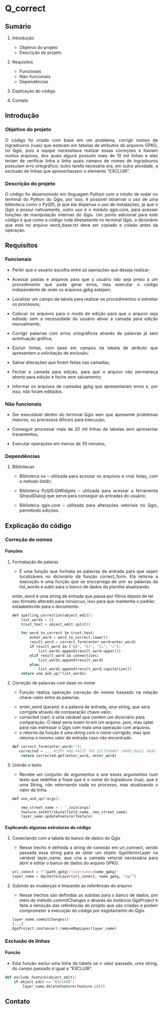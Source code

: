 # Q_correct

## Sumário

1. Introdução
    - Objetivo do projeto
    - Descrição do projeto
2. Requisitos
    - Funcionais
    - Não-funcionais
    - Dependências
3. Explicação do código


4. Contato

## Introdução

### Objetivo do projeto
<p style="text-align: justify;">O código foi criado com base em um problema, corrigir nomes de logradouros (ruas) que estavam em tabelas de atributos de arquivos GPKG, no Qgis, pois a equipe necessitava realizar essas correções e haviam muitos arquivos, dos quais alguns possuim mais de 10 mil linhas e eles teriam de verificar linha a linha quais campos de nomes de logradouros possuiam erro ortográfico; outro tarefa necesária era, em outra atividade, a exclusão de linhas que apresentassem o elemento "EXCLUIR".<p>

### Descrição do projeto
<p style="text-align: justify;">O código foi desenvolvido em linguagem Python com o intuíto de rodar no terminal do Python do Qgis, por isso, é possivel observar o uso de uma biblioteca como o PyQt5, já que ela dispensa o uso de instalações, já que o Qgis a possui nativamente, outro uso é o módulo qgis.core, para acessar funções de manipulação internas do Qgis. Um ponto adicional para este código é que como o código roda diretamente no terminal Qgis, o dicionário que está no arquivo word_base.txt deve ser copiado e colado antes da operação.<p>

## Requisitos

### Funcionais

- <p style="text-align: justify;">Peritir que o usuário escolha entre as operações que deseja realizar;<p>
- <p style="text-align: justify;">Acessar pastas e arquivos para que o usuário não seja preso a um procedimento que pode gerar erros, mas executar o código independente de onde os arquivos gpkg estejam;<p>
- <p style="text-align: justify;">Localizar um campo da tabela para realizar os procedimentos e estreitar os processos;<p>
- <p style="text-align: justify;">Colocar os arquivos para o modo de edição para que o arquivo seja editado sem a necessidade do usuário ativar a camada para edição manualmente;<p>
- <p style="text-align: justify;">Corrigir palavras com erros ortográficos através de palavras já sem acentuação gráfica;<p>
- <p style="text-align: justify;">Excluir linhas, com base em campos da tabela de atributo que apresentem a solicitação de exclusão;<p>
- <p style="text-align: justify;">Salvar alterações que forem feitas nas camadas;<p>
- <p style="text-align: justify;">Fechar a camada para edição, para que o arquivo não permaneça aberto para edição e feche sem salvamento;<p>
- <p style="text-align: justify;">Informar os arquivos de camadas gpkg que apresentaram erros e, por isso, não foram editados.<p>

### Não funcionais

- <p style="text-align: justify;">Ser executável dentro do terminal Qgis sem que apresente problemas maiores, ou processos difíceis para execução;<p>
- <p style="text-align: justify;">Conseguir processar mais de 20 mil linhas de tabelas sem apresentar travamentos;<p>
- <p style="text-align: justify;">Executar operações em menos de 30 minutos;<p>

### Dependências

1. Bibliotecas
    - <p style="text-align: justify;">Biblioteca os – utilizada para acessar os arquivos e criar listas, com o método listdir;<p>
    - <p style="text-align: justify;">Biblioteca PyQt5.QtWidgets – utilizada para acessar a ferramenta QInputDialog que serve para conseguir as entradas do usuário;<p>
    - <p style="text-align: justify;">Biblioteca qgis.core – utilizada para alterações vetoriais no Qgis, permitindo edições.<p>

## Explicação do código

### Correção de nomes

#### Funções

1. Formatação de palaras
    - <p style="text-align: justify;">É uma função que formata as palavras de entrada para que sejam localizáveis no dicionário da função correct_form. Ela retorna a execução e uma função que se enccarrega de unir as palavras da list_words e subir para o banco de dados da planilha atualizando.<br>
    enter_word é uma string de entrada que passa por filtros depois de ter seu formato alterado para minúscuo, isso para que mantenha o padrão estaabelecido para o documento.<p>
    ```python
    def spelling_correction(object_edit):
        list_words = []
        trust_text = object_edit.split()

        for word_to_correct in trust_text:
            enter_word = word_to_correct.lower()
            result_word = correct_form(enter_word=enter_word)
            if result_word in ["pb", "br", "ii", "i"]:
                list_words.append(result_word.upper())
            elif result_word in connectives:
                list_words.append(result_word)
            else:
                list_words.append(result_word.capitalize())
        return une_and_up(*list_words)
    ```

2. Correção de palavras com base no nome
    - <p style="text-align: justify;">Função realiza operação correção de nomes baseado na relação chave-valor entre as palavras.<br>
    - enter_word (param): é a palavra de entrada, uma string, que será corrigida através de comparação chave-valor.<br>
    - corrected (var): é uma variável que contém um dicionário para comparação. O ideal seria inserí-lo em um arquivo .json, mas optei para não estressar o Qgis com mais uma operação com arquivos.<br>
    - o retorno da função é uma string com o nome corrigido, mas que retorna o mesmo valor de entrada caso não encontrado.<p>
    ```python
    def correct_form(enter_word=""):
       corrected = ... #COPY AND PASTE THE DICTIONARY (WORD_BASE) HERE
        return corrected.get(enter_word, enter_word)
    ```

3. Unindo o texto
    - <p style="text-align: justify;">Recebe um conjunto de argumentos e une esses argumentos num texto que redefine a frase que é o nome do logradouro (rua), que é uma String, não retornando nada no processo, mas atualizando o valor da linha.<p>
    ```python
    def une_and_up(*args):

        new_street_name = ' '.join(args)
        feature.setAttribute(field_name, new_street_name)
        layer_name.updateFeature(feature)
    ```

#### Explicando algumas estruturas do código

1. Conectando com a tabela do banco de dados do Qgis
    - <p style="text-align: justify;">Nesse trecho é definida a string de conexão em uri_connect, sendo passada essa string para se obter um objeto QgsVectorLayer na variável layer_name, que cria a camada vetorial necessária para abrir e editar o banco de dados do arquivo GPKG.<p>
    ```python
    uri_conect = f"{path_gpkg}|layername={name_gpkg}"
    layer_name = QgsVectorLayer(uri_conect, name_gpkg, "ogr")
    ```
2. Subindo as mudanças e limpando as referências do arquivo
    - <p style="text-align: justify;">Nesse trechos são definidas as subidas para o banco de dados, por meio do método commitChanges e através da instância QgsProject é feita a remoção das referências do projeto que são criadas e podem comprometer a execução do código por esgotamento do Qgis.<p>
    ```python
    layer_name.commitChanges()
    [...]
    QgsProject.instance().removeMapLayer(layer_name)
    ```

### Exclusão de linhas

#### Função

- <p style="text-align: justify;">Esta função exclui uma linha da tabela se o valor passado, uma string, do campo passado é igual a "EXCLUIR".<p>
```python
def exclude_feature(object_edit):
    if object_edit == "EXCLUIR":
        layer_name.deleteFeature(feature.id())
```

## Contato